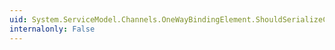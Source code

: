 ```yaml
---
uid: System.ServiceModel.Channels.OneWayBindingElement.ShouldSerializeChannelPoolSettings
internalonly: False
---
```

